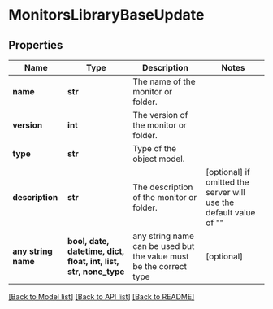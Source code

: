 # MonitorsLibraryBaseUpdate


## Properties
Name | Type | Description | Notes
------------ | ------------- | ------------- | -------------
**name** | **str** | The name of the monitor or folder. | 
**version** | **int** | The version of the monitor or folder. | 
**type** | **str** | Type of the object model. | 
**description** | **str** | The description of the monitor or folder. | [optional]  if omitted the server will use the default value of ""
**any string name** | **bool, date, datetime, dict, float, int, list, str, none_type** | any string name can be used but the value must be the correct type | [optional]

[[Back to Model list]](../README.md#documentation-for-models) [[Back to API list]](../README.md#documentation-for-api-endpoints) [[Back to README]](../README.md)



